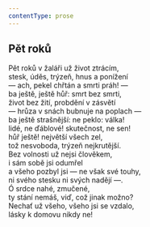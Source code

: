```yaml
---
contentType: prose
---
```


## Pět roků

Pět roků v žaláři už život ztrácím,  
stesk, úděs, trýzeň, hnus a ponížení  
— ach, pekel chřtán a smrti práh! —  
ba ještě, ještě hůř: smrt bez smrti,  
život bez žití, probdění v zásvětí  
— hrůza v snách bubnuje na poplach —  
ba ještě strašnější: ne peklo: válka!  
lidé, ne ďáblové! skutečnost, ne sen!  
hůř ještě! největší všech zel,  
tož nesvoboda, trýzeň nejkrutější.  
Bez volnosti už nejsi člověkem,  
i sám sobě jsi odumřel  
a všeho pozbyl jsi — ne však své touhy,  
ni svého stesku ni svých nadějí —.  
Ó srdce nahé, zmučené,  
ty stání nemáš, viď, což jinak možno?  
Nechať už všeho, všeho jsi se vzdalo,  
lásky k domovu nikdy ne!
